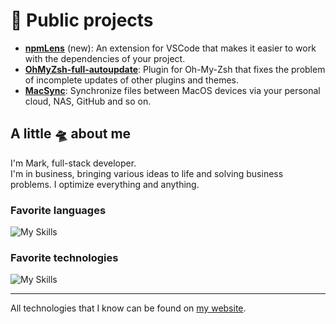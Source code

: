 # 🫧 Public projects  

* **[npmLens](https://github.com/Pilaton/vscode-npm-lens-support)** (new): An extension for VSCode that makes it easier to work with the dependencies of your project.
* **[OhMyZsh-full-autoupdate](https://github.com/Pilaton/OhMyZsh-full-autoupdate)**: Plugin for Oh-My-Zsh that fixes the problem of incomplete updates of other plugins and themes.
* **[MacSync](https://github.com/Pilaton/MacSync)**: Synchronize files between MacOS devices via your personal cloud, NAS, GitHub and so on.

## A little 🛸 about me

I'm Mark, full-stack developer.   
I'm in business, bringing various ideas to life and solving business problems. I optimize everything and anything.

### Favorite languages  
![My Skills](https://skillicons.dev/icons?i=ts,js,go)  
  
### Favorite technologies  
![My Skills](https://skillicons.dev/icons?i=react,vuejs,deno,nodejs,vite,tailwind)  

---
All technologies that I know can be found on [my website](https://pilaton.com).
